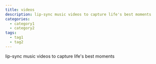 ```yaml
---
title: videos
description: lip-sync music videos to capture life's best moments
categories:
  - category1
  - category2
tags:
  - tag1
  - tag2
---
```

lip-sync music videos to capture life's best moments